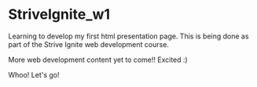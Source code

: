 # StriveIgnite_w1
Learning to develop my first html presentation page. This is being done as part of the Strive Ignite web development course.

More web development content yet to come!! Excited :)

Whoo! Let's go! 

